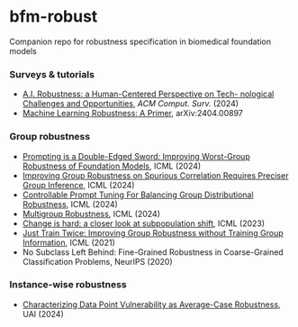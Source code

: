 # bfm-robust
Companion repo for robustness specification in biomedical foundation models

### Surveys \& tutorials
* [A.I. Robustness: a Human-Centered Perspective on Tech- nological Challenges and Opportunities](https://dl.acm.org/doi/10.1145/3665926), *ACM Comput. Surv.* (2024)
* [Machine Learning Robustness: A Primer](https://arxiv.org/abs/2404.00897), arXiv:2404.00897

### Group robustness
* [Prompting is a Double-Edged Sword: Improving Worst-Group Robustness of Foundation Models](https://proceedings.mlr.press/v235/setlur24a.html), ICML (2024)
* [Improving Group Robustness on Spurious Correlation Requires Preciser Group Inference](https://proceedings.mlr.press/v235/han24g.html), ICML (2024)
* [Controllable Prompt Tuning For Balancing Group Distributional Robustness](https://proceedings.mlr.press/v235/phan24b.html), ICML (2024)
* [Multigroup Robustness](https://proceedings.mlr.press/v235/hu24l.html), ICML (2024)
* [Change is hard: a closer look at subpopulation shift](https://proceedings.mlr.press/v202/yang23s.html), ICML (2023)
* [Just Train Twice: Improving Group Robustness without Training Group Information](https://proceedings.mlr.press/v139/liu21f.html), ICML (2021)
* No Subclass Left Behind: Fine-Grained Robustness in Coarse-Grained Classification Problems, NeurIPS (2020)

### Instance-wise robustness
* [Characterizing Data Point Vulnerability as Average-Case Robustness](https://proceedings.mlr.press/v244/han24a.html), UAI (2024)